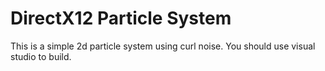 # DirectX12 Particle System
This is a simple 2d particle system using curl noise.
You should use visual studio to build.
